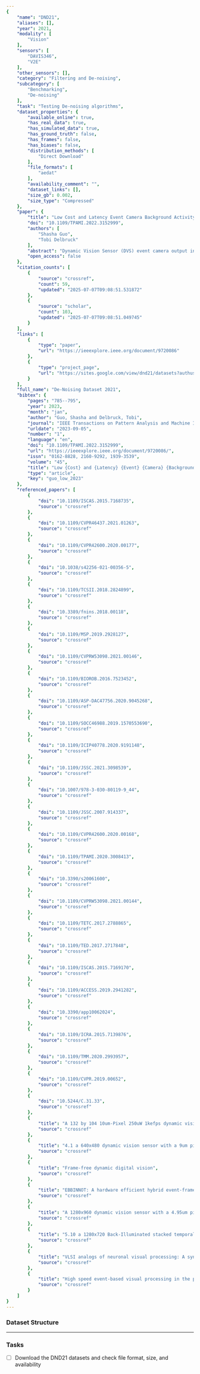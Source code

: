 ```yaml
---
{
    "name": "DND21",
    "aliases": [],
    "year": 2021,
    "modality": [
        "Vision"
    ],
    "sensors": [
        "DAVIS346",
        "V2E"
    ],
    "other_sensors": [],
    "category": "Filtering and De-noising",
    "subcategory": [
        "Benchmarking",
        "De-noising"
    ],
    "task": "Testing De-noising algorithms",
    "dataset_properties": {
        "available_online": true,
        "has_real_data": true,
        "has_simulated_data": true,
        "has_ground_truth": false,
        "has_frames": false,
        "has_biases": false,
        "distribution_methods": [
            "Direct Download"
        ],
        "file_formats": [
            "aedat"
        ],
        "availability_comment": "",
        "dataset_links": [],
        "size_gb": 0.002,
        "size_type": "Compressed"
    },
    "paper": {
        "title": "Low Cost and Latency Event Camera Background Activity Denoising",
        "doi": "10.1109/TPAMI.2022.3152999",
        "authors": [
            "Shasha Guo",
            "Tobi Delbruck"
        ],
        "abstract": "Dynamic Vision Sensor (DVS) event camera output includes uninformative background activity (BA) noise events that increase dramatically under dim lighting. Existing denoising algorithms are not effective under these high noise conditions. Furthermore, it is dif\ufb01cult to quantitatively compare algorithm accuracy. This paper proposes a novel framework to better quantify BA denoising algorithms by measuring receiver operating characteristics with known mixtures of signal and noise DVS events. New datasets for stationary and moving camera applications of DVS in surveillance and driving are used to compare 3 new low-cost algorithms: Algorithm 1 checks distance to past events using a tiny \ufb01xed size window and removes most of the BA while preserving most of the signal for stationary camera scenarios. Algorithm 2 uses a memory proportional to the number of pixels for improved correlation checking. Compared with existing methods, it removes more noise while preserving more signal. Algorithm 3 uses a lightweight multilayer perceptron classi\ufb01er driven by local event time surfaces to achieve the best accuracy over all datasets. The code and data are shared with the paper as DND21.",
        "open_access": false
    },
    "citation_counts": [
        {
            "source": "crossref",
            "count": 59,
            "updated": "2025-07-07T09:08:51.531872"
        },
        {
            "source": "scholar",
            "count": 103,
            "updated": "2025-07-07T09:08:51.049745"
        }
    ],
    "links": [
        {
            "type": "paper",
            "url": "https://ieeexplore.ieee.org/document/9720086"
        },
        {
            "type": "project_page",
            "url": "https://sites.google.com/view/dnd21/datasets?authuser=0"
        }
    ],
    "full_name": "De-Noising Dataset 2021",
    "bibtex": {
        "pages": "785--795",
        "year": 2023,
        "month": "jan",
        "author": "Guo, Shasha and Delbruck, Tobi",
        "journal": "IEEE Transactions on Pattern Analysis and Machine Intelligence",
        "urldate": "2023-09-05",
        "number": "1",
        "language": "en",
        "doi": "10.1109/TPAMI.2022.3152999",
        "url": "https://ieeexplore.ieee.org/document/9720086/",
        "issn": "0162-8828, 2160-9292, 1939-3539",
        "volume": "45",
        "title": "Low {Cost} and {Latency} {Event} {Camera} {Background} {Activity} {Denoising}",
        "type": "article",
        "key": "guo_low_2023"
    },
    "referenced_papers": [
        {
            "doi": "10.1109/ISCAS.2015.7168735",
            "source": "crossref"
        },
        {
            "doi": "10.1109/CVPR46437.2021.01263",
            "source": "crossref"
        },
        {
            "doi": "10.1109/CVPR42600.2020.00177",
            "source": "crossref"
        },
        {
            "doi": "10.1038/s42256-021-00356-5",
            "source": "crossref"
        },
        {
            "doi": "10.1109/TCSII.2018.2824899",
            "source": "crossref"
        },
        {
            "doi": "10.3389/fnins.2018.00118",
            "source": "crossref"
        },
        {
            "doi": "10.1109/MSP.2019.2928127",
            "source": "crossref"
        },
        {
            "doi": "10.1109/CVPRW53098.2021.00146",
            "source": "crossref"
        },
        {
            "doi": "10.1109/BIOROB.2016.7523452",
            "source": "crossref"
        },
        {
            "doi": "10.1109/ASP-DAC47756.2020.9045268",
            "source": "crossref"
        },
        {
            "doi": "10.1109/SOCC46988.2019.1570553690",
            "source": "crossref"
        },
        {
            "doi": "10.1109/ICIP40778.2020.9191148",
            "source": "crossref"
        },
        {
            "doi": "10.1109/JSSC.2021.3098539",
            "source": "crossref"
        },
        {
            "doi": "10.1007/978-3-030-80119-9_44",
            "source": "crossref"
        },
        {
            "doi": "10.1109/JSSC.2007.914337",
            "source": "crossref"
        },
        {
            "doi": "10.1109/CVPR42600.2020.00168",
            "source": "crossref"
        },
        {
            "doi": "10.1109/TPAMI.2020.3008413",
            "source": "crossref"
        },
        {
            "doi": "10.3390/s20061600",
            "source": "crossref"
        },
        {
            "doi": "10.1109/CVPRW53098.2021.00144",
            "source": "crossref"
        },
        {
            "doi": "10.1109/TETC.2017.2788865",
            "source": "crossref"
        },
        {
            "doi": "10.1109/TED.2017.2717848",
            "source": "crossref"
        },
        {
            "doi": "10.1109/ISCAS.2015.7169170",
            "source": "crossref"
        },
        {
            "doi": "10.1109/ACCESS.2019.2941282",
            "source": "crossref"
        },
        {
            "doi": "10.3390/app10062024",
            "source": "crossref"
        },
        {
            "doi": "10.1109/ICRA.2015.7139876",
            "source": "crossref"
        },
        {
            "doi": "10.1109/TMM.2020.2993957",
            "source": "crossref"
        },
        {
            "doi": "10.1109/CVPR.2019.00652",
            "source": "crossref"
        },
        {
            "doi": "10.5244/C.31.33",
            "source": "crossref"
        },
        {
            "title": "A 132 by 104 10um-Pixel 250uW 1kefps dynamic vision sensor with Pixel-Parallel noise and spatial redundancy suppression",
            "source": "crossref"
        },
        {
            "title": "4.1 a 640x480 dynamic vision sensor with a 9um pixel and 300Meps address-event representation",
            "source": "crossref"
        },
        {
            "title": "Frame-free dynamic digital vision",
            "source": "crossref"
        },
        {
            "title": "EBBINNOT: A hardware efficient hybrid event-frame tracker for stationary neuromorphic vision sensors",
            "source": "crossref"
        },
        {
            "title": "A 1280x960 dynamic vision sensor with a 4.95um pixel pitch and motion artifact minimization",
            "source": "crossref"
        },
        {
            "title": "5.10 a 1280x720 Back-Illuminated stacked temporal contrast event-based vision sensor with 4.86um pixels, 1.066GEPS readout, programmable Event-Rate controller and compressive data-formatting pipeline",
            "source": "crossref"
        },
        {
            "title": "VLSI analogs of neuronal visual processing: A synthesis of form and function",
            "source": "crossref"
        },
        {
            "title": "High speed event-based visual processing in the presence of noise",
            "source": "crossref"
        }
    ]
}
---
```



### Dataset Structure 



---

### Tasks
- [ ]  Download the DND21 datasets and check file format, size, and availability